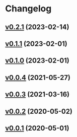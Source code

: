 # Changelog

## [v0.2.1](https://github.com/madeiras/fib-retracement/releases/tag/v0.2.1) (2023-02-14)

## [v0.1.1](https://github.com/madeiras/fib-retracement/releases/tag/v0.1.1) (2023-02-01)

## [v0.1.0](https://github.com/madeiras/fib-retracement/releases/tag/v0.1.0) (2023-02-01)

## [v0.0.4](https://github.com/madeiras/fib-retracement/releases/tag/v0.0.4) (2021-05-27)

## [v0.0.3](https://github.com/madeiras/fib-retracement/releases/tag/v0.0.3) (2021-03-16)

## [v0.0.2](https://github.com/madeiras/fib-retracement/releases/tag/v0.0.2) (2020-05-02)

## [v0.0.1](https://github.com/madeiras/fib-retracement/releases/tag/v0.0.1) (2020-05-01)

